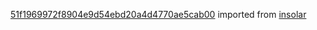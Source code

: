 [51f1969972f8904e9d54ebd20a4d4770ae5cab00](https://github.com/insolar/insolar/commit/51f1969972f8904e9d54ebd20a4d4770ae5cab00) imported from [insolar](https://github.com/insolar/insolar)

